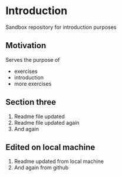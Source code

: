 # Introduction
Sandbox repository for introduction purposes

## Motivation
Serves the purpose of

  * exercises
  * introduction
  * more exercises
  
## Section three
  1. Readme file updated
  2. Readme file updated again
  3. And again

## Edited on local machine
  1. Readme updated from local machine
  2. And again from github
  

